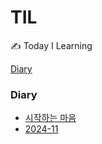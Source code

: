 # TIL

✍️ Today I Learning

[Diary](###Diary)

### Diary
- [시작하는 마음](Diary/0.시작하는마음.md)
- [2024-11](Diary/2024-11)
